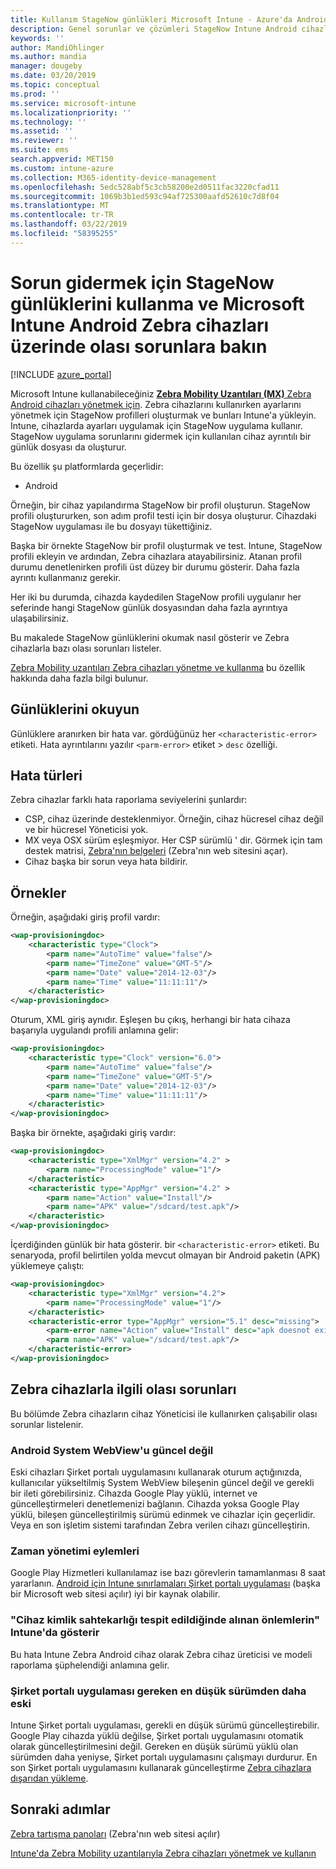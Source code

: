 ```yaml
---
title: Kullanım StageNow günlükleri Microsoft Intune - Azure'da Android Zebra cihazlarda | Microsoft Docs
description: Genel sorunlar ve çözümleri StageNow Intune Android cihazlarda kullanırken bakın. Ayrıca günlükleri alın ve başarı veya Hata günlüklerini okumak örnekleri Bkz öğrenin.
keywords: ''
author: MandiOhlinger
ms.author: mandia
manager: dougeby
ms.date: 03/20/2019
ms.topic: conceptual
ms.prod: ''
ms.service: microsoft-intune
ms.localizationpriority: ''
ms.technology: ''
ms.assetid: ''
ms.reviewer: ''
ms.suite: ems
search.appverid: MET150
ms.custom: intune-azure
ms.collection: M365-identity-device-management
ms.openlocfilehash: 5edc528abf5c3cb58200e2d0511fac3220cfad11
ms.sourcegitcommit: 1069b3b1ed593c94af725300aafd52610c7d8f04
ms.translationtype: MT
ms.contentlocale: tr-TR
ms.lasthandoff: 03/22/2019
ms.locfileid: "58395255"
---
```

# <a name="use-stagenow-logs-to-troubleshoot-and-see-potential-issues-on-android-zebra-devices-in-microsoft-intune"></a>Sorun gidermek için StageNow günlüklerini kullanma ve Microsoft Intune Android Zebra cihazları üzerinde olası sorunlara bakın

[!INCLUDE [azure_portal](./includes/azure_portal.md)]

Microsoft Intune kullanabileceğiniz [ **Zebra Mobility Uzantıları (MX)** Zebra Android cihazları yönetmek için](android-zebra-mx-overview.md). Zebra cihazlarını kullanırken ayarlarını yönetmek için StageNow profilleri oluşturmak ve bunları Intune'a yükleyin. Intune, cihazlarda ayarları uygulamak için StageNow uygulama kullanır. StageNow uygulama sorunlarını gidermek için kullanılan cihaz ayrıntılı bir günlük dosyası da oluşturur.

Bu özellik şu platformlarda geçerlidir:

- Android

Örneğin, bir cihaz yapılandırma StageNow bir profil oluşturun. StageNow profili oluştururken, son adım profil testi için bir dosya oluşturur. Cihazdaki StageNow uygulaması ile bu dosyayı tükettiğiniz.

Başka bir örnekte StageNow bir profil oluşturmak ve test. Intune, StageNow profili ekleyin ve ardından, Zebra cihazlara atayabilirsiniz. Atanan profil durumu denetlenirken profili üst düzey bir durumu gösterir. Daha fazla ayrıntı kullanmanız gerekir.

Her iki bu durumda, cihazda kaydedilen StageNow profili uygulanır her seferinde hangi StageNow günlük dosyasından daha fazla ayrıntıya ulaşabilirsiniz.

Bu makalede StageNow günlüklerini okumak nasıl gösterir ve Zebra cihazlarla bazı olası sorunları listeler.

[Zebra Mobility uzantıları Zebra cihazları yönetme ve kullanma](android-zebra-mx-overview.md) bu özellik hakkında daha fazla bilgi bulunur.

## <a name="read-the-logs"></a>Günlüklerini okuyun

Günlüklere aranırken bir hata var. gördüğünüz her `<characteristic-error>` etiketi. Hata ayrıntılarını yazılır `<parm-error>` etiket > `desc` özelliği.

## <a name="error-types"></a>Hata türleri

Zebra cihazlar farklı hata raporlama seviyelerini şunlardır:

- CSP, cihaz üzerinde desteklenmiyor. Örneğin, cihaz hücresel cihaz değil ve bir hücresel Yöneticisi yok.
- MX veya OSX sürüm eşleşmiyor. Her CSP sürümlü ' dir. Görmek için tam destek matrisi, [Zebra'nın belgeleri](http://techdocs.zebra.com/mx/) (Zebra'nın web sitesini açar).
- Cihaz başka bir sorun veya hata bildirir.

## <a name="examples"></a>Örnekler

Örneğin, aşağıdaki giriş profil vardır:

```xml
<wap-provisioningdoc>
    <characteristic type="Clock">
        <parm name="AutoTime" value="false"/>
        <parm name="TimeZone" value="GMT-5"/>
        <parm name="Date" value="2014-12-03"/>
        <parm name="Time" value="11:11:11"/>
    </characteristic>
</wap-provisioningdoc>
```

Oturum, XML giriş aynıdır. Eşleşen bu çıkış, herhangi bir hata cihaza başarıyla uygulandı profili anlamına gelir:

```xml
<wap-provisioningdoc>
    <characteristic type="Clock" version="6.0">
        <parm name="AutoTime" value="false"/>
        <parm name="TimeZone" value="GMT-5"/>
        <parm name="Date" value="2014-12-03"/>
        <parm name="Time" value="11:11:11"/>
    </characteristic>
</wap-provisioningdoc>
```

Başka bir örnekte, aşağıdaki giriş vardır:

```xml
<wap-provisioningdoc>
    <characteristic type="XmlMgr" version="4.2" >
        <parm name="ProcessingMode" value="1"/>
    </characteristic>
    <characteristic type="AppMgr" version="4.2" >
        <parm name="Action" value="Install"/>
        <parm name="APK" value="/sdcard/test.apk"/>
    </characteristic>
</wap-provisioningdoc>
```

İçerdiğinden günlük bir hata gösterir. bir `<characteristic-error>` etiketi. Bu senaryoda, profil belirtilen yolda mevcut olmayan bir Android paketin (APK) yüklemeye çalıştı:

```xml
<wap-provisioningdoc>
    <characteristic type="XmlMgr" version="4.2">
        <parm name="ProcessingMode" value="1"/>
    </characteristic>
    <characteristic-error type="AppMgr" version="5.1" desc="missing">
        <parm-error name="Action" value="Install" desc="apk doesnot exist in the path"/>
        <parm name="APK" value="/sdcard/test.apk"/>
    </characteristic-error>
</wap-provisioningdoc>
```

## <a name="potential-issues-with-zebra-devices"></a>Zebra cihazlarla ilgili olası sorunları

Bu bölümde Zebra cihazların cihaz Yöneticisi ile kullanırken çalışabilir olası sorunlar listelenir.

### <a name="android-system-webview-is-out-of-date"></a>Android System WebView'u güncel değil

Eski cihazları Şirket portalı uygulamasını kullanarak oturum açtığınızda, kullanıcılar yükseltilmiş System WebView bileşenin güncel değil ve gerekli bir ileti görebilirsiniz. Cihazda Google Play yüklü, internet ve güncelleştirmeleri denetlemenizi bağlanın. Cihazda yoksa Google Play yüklü, bileşen güncelleştirilmiş sürümü edinmek ve cihazlar için geçerlidir. Veya en son işletim sistemi tarafından Zebra verilen cihazı güncelleştirin.

### <a name="management-actions-take-a-long-time"></a>Zaman yönetimi eylemleri

Google Play Hizmetleri kullanılamaz ise bazı görevlerin tamamlanması 8 saat yararlanın. [Android için Intune sınırlamaları Şirket portalı uygulaması](https://support.microsoft.com/help/3211588/limitations-of-intune-company-portal-app-for-android-in-china) (başka bir Microsoft web sitesi açılır) iyi bir kaynak olabilir.

### <a name="device-spoofing-suspected-shows-in-intune"></a>"Cihaz kimlik sahtekarlığı tespit edildiğinde alınan önlemlerin" Intune'da gösterir

Bu hata Intune Zebra Android cihaz olarak Zebra cihaz üreticisi ve modeli raporlama şüphelendiği anlamına gelir.

### <a name="company-portal-app-is-older-than-minimum-required-version"></a>Şirket portalı uygulaması gereken en düşük sürümden daha eski

Intune Şirket portalı uygulaması, gerekli en düşük sürümü güncelleştirebilir. Google Play cihazda yüklü değilse, Şirket portalı uygulamasını otomatik olarak güncelleştirilmesini değil. Gereken en düşük sürümü yüklü olan sürümden daha yeniyse, Şirket portalı uygulamasını çalışmayı durdurur. En son Şirket portalı uygulamasını kullanarak güncelleştirme [Zebra cihazlara dışarıdan yükleme](android-zebra-mx-overview.md#sideload-the-company-portal-app).

## <a name="next-steps"></a>Sonraki adımlar

[Zebra tartışma panoları](https://developer.zebra.com/community/home/discussions) (Zebra'nın web sitesi açılır)

[Intune'da Zebra Mobility uzantılarıyla Zebra cihazları yönetmek ve kullanın](android-zebra-mx-overview.md)
